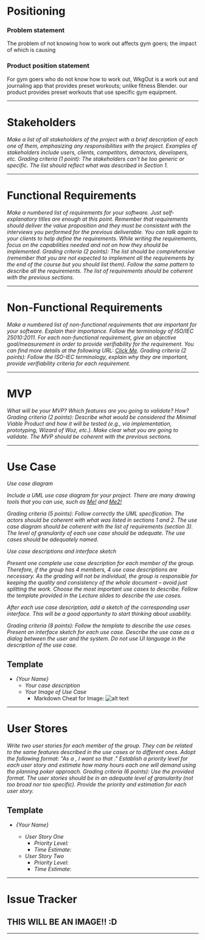 # **Positioning**

### Problem statement
The problem of not knowing how to work out affects gym goers;
the impact of which is causing 

### Product position statement
For gym goers who do not know how to work out, WkgOut is a work 
out and journaling app that provides preset workouts; unlike fitness Blender. 
our product provides preset workouts that use specific gym equipment.

---

# **Stakeholders**

*Make a list of all stakeholders of the project with a brief description of each one of them, emphasizing any responsibilities with the project. Examples of stakeholders include users, clients, competitors, detractors, developers, etc. Grading criteria (1 point): The stakeholders can’t be too generic or specific. The list should reflect what was described in Section 1.*


---

# **Functional Requirements**

*Make a numbered list of requirements for your software. Just self-explanatory titles are enough at this point. Remember that requirements should deliver the value proposition and they must be consistent with the interviews you performed for the previous deliverable. You can talk again to your clients to help define the requirements. While writing the requirements, focus on the capabilities needed and not on how they should be implemented. Grading criteria (2 points): The list should be comprehensive (remember that you are not expected to implement all the requirements by the end of the course but you should list them). Follow the same pattern to describe all the requirements. The list of requirements should be coherent with the previous sections.*


---

# **Non-Functional Requirements**

*Make a numbered list of non-functional requirements that are important for your software. Explain their importance. Follow the terminology of ISO/IEC 25010:2011. For each non-functional requirement, give an objective goal/measurement in order to provide verifiability for the requirement. You can find more details at the following URL: [Click Me](https://ieeexplore.ieee.org/document/8559686). Grading criteria (2 points): Follow the ISO-IEC terminology, explain why they are important, provide verifiability criteria for each requirement.*

---

# **MVP**

*What will be your MVP? Which features are you going to validate? How? Grading criteria (2 points): Describe what would be considered the Minimal Viable Product and how it will be tested (e.g., via implementation, prototyping, Wizard of Woz, etc.). Make clear what you are going to validate. The MVP should be coherent with the previous sections.*


---

# **Use Case**

*Use case diagram*

*Include a UML use case diagram for your project. There are many drawing tools that you can use, such as [Me!](https://app.diagrams.net/Links) and [Me2!](https://creately.com/Links)*

*Grading criteria (5 points): Follow correctly the UML specification. The actors should be coherent with what was listed in sections 1 and 2. The use case diagram should be coherent with the list of requirements (section 3). The level of granularity of each use case should be adequate. The use cases should be adequately named.*

*Use case descriptions and interface sketch*

*Present one complete use case description for each member of the group. Therefore, if the group has 4 members, 4 use case descriptions are necessary. As the grading will not be individual, the group is responsible for keeping the quality and consistency of the whole document – avoid just splitting the work. Choose the most important use cases to describe. Follow the template provided in the Lecture slides to describe the use cases.*

*After each use case description, add a sketch of the corresponding user interface. This will be a good opportunity to start thinking about usability.*

*Grading criteria (8 points): Follow the template to describe the use cases. Present an interface sketch for each use case. Describe the use case as a dialog between the user and the system. Do not use UI language in the description of the use case.*


## Template

- *{Your Name}*
    - *Your case description*
    - *Your Image of Use Case*
        - Markdown Cheat for Image: ![alt text](image.jpg)
    

---

# **User Stores**

*Write two user stories for each member of the group. They can be related to the same features described in the use cases or to different ones. Adopt the following format: "As a <ROLE>, I want <SOMETHING> so that <GOAL>." Establish a priority level for each user story and estimate how many hours each one will demand using the planning poker approach. Grading criteria (6 points): Use the provided format. The user stories should be in an adequate level of granularity (not too broad nor too specific). Provide the priority and estimation for each user story.*

## Template

- *{Your Name}*

    - *User Story One*
        - *Priority Level:*
        - *Time Estimate:*
    - *User Story Two*
        - *Priority Level:*
        - *Time Estimate:*


---

# **Issue Tracker**


## THIS WILL BE AN IMAGE!! :D
---
